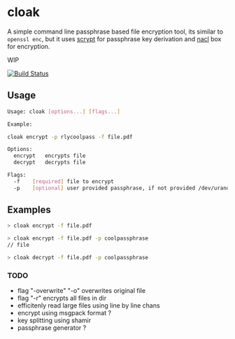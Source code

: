# cloak

A simple command line passphrase based file encryption tool, its similar to `openssl enc`, but it uses [scrypt](http://www.tarsnap.com/scrypt.html) for passphrase key derivation and [nacl](https://nacl.cr.yp.to/) box for encryption. 

WIP

[![Build Status](https://travis-ci.org/drish/cloak.svg?branch=master)](https://travis-ci.org/drish/cloak)

## Usage

```sh
Usage: cloak [options...] [flags...]

Example:

cloak encrypt -p rlycoolpass -f file.pdf

Options:
  encrypt	encrypts file
  decrypt	decrypts file

Flags:
  -f 	[required] file to encrypt
  -p 	[optional] user provided passphrase, if not provided /dev/urandom is used
```

## Examples 

```sh
> cloak encrypt -f file.pdf

> cloak encrypt -f file.pdf -p coolpassphrase
// file

> cloak decrypt -f file.pdf -p coolpassphrase
```

### TODO 
	
- flag "-overwrite" "-o" overwrites original file
- flag "-r" encrypts all files in dir
- efficitenly read large files using line by line chans
- encrypt using msgpack format ?
- key splitting using shamir
- passphrase generator ?
